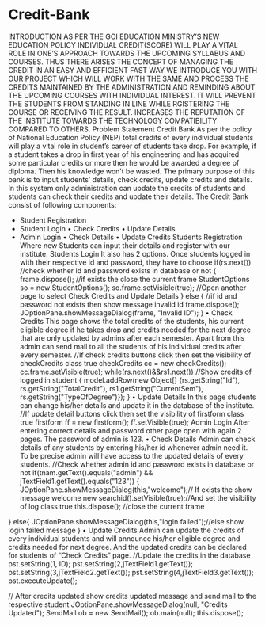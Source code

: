 # Credit-Bank
INTRODUCTION
AS PER THE GOI EDUCATION MINISTRY’S NEW 
EDUCATION POLICY INDIVIDUAL CREDIT(SCORE) WILL 
PLAY A VITAL ROLE IN ONE’S APPROACH TOWARDS 
THE UPCOMING SYLLABUS AND COURSES.
THUS THERE ARISES THE CONCEPT OF MANAGING 
THE CREDIT IN AN EASY AND EFFICIENT FAST WAY
WE INTRODUCE YOU WITH OUR PROJECT WHICH 
WILL WORK WITH THE SAME AND PROCESS THE 
CREDITS MAINTAINED BY THE ADMINISTRATION
AND REMINDING ABOUT THE UPCOMING COURSES 
WITH INDIVIDUAL INTEREST.
IT WILL PREVENT THE STUDENTS FROM STANDING 
IN LINE WHILE RGISTERING THE COURSE OR 
RECEIVING THE RESULT.
INCREASES THE REPUTATION OF THE INSTITUTE 
TOWARDS THE TECHNOLOGY COMPATIBILITY 
COMPARED TO OTHERS.
Problem Statement
Credit Bank
As per the policy of National Education Policy (NEP) total credits of every individual students will play 
a vital role in student’s career of students take drop.
For example, if a student takes a drop in first year of his engineering and has acquired some 
particular credits or more then he would be awarded a degree of diploma. Then his knowledge 
won’t be wasted.
The primary purpose of this bank is to input students’ details, check credits, update credits and 
details. In this system only administration can update the credits of students and students can check 
their credits and update their details.
The Credit Bank consist of following components:
- Student Registration
- Student Login
• Check Credits
• Update Details
- Admin Login
• Check Details
• Update Credits
Students Registration
Where new Students can input their details and register with our institute.
Students Login
It also has 2 options. Once students logged in with their respective id and password, they have to 
choose
if(rs.next()) //check whether id and password exists in database or not
{
frame.dispose(); //if exists the close the current frame
StudentOptions so = new StudentOptions();
so.frame.setVisible(true); //Open another page to select Check 
Credits and Update Details
}
else { //if id and password not exists then show message invalid id
frame.dispose();
JOptionPane.showMessageDialog(frame, "Invalid ID");
}
• Check Credits
This page shows the total credits of the students, his current eligible degree if he takes drop 
and credits needed for the next degree that are only updated by admins after each 
semester. Apart from this admin can send mail to all the students of his individual credits 
after every semester.
//If check credits buttons click then set the visibility of checkCredits class 
true
checkCredits cc = new checkCredits();
cc.frame.setVisible(true);
while(rs.next()&&rs1.next()) //Show credits of logged in student
{
model.addRow(new Object[] {rs.getString("Id"), rs.getString("TotalCredit"), 
rs1.getString("CurrentSem"), rs.getString("TypeOfDegree")});
}
• Update Details
In this page students can change his/her details and update it in the database of the 
institute.
//If update detail buttons click then set the visibility of firstform class true
firstform ff = new firstform();
ff.setVisible(true);
Admin Login
After entering correct details and password other page open with again 2 pages. The password of 
admin is 123.
• Check Details
Admin can check details of any students by entering his/her id whenever admin need it. To 
be precise admin will have access to the updated details of every students.
//Check whether admin id and password exists in database or not
if(tnam.getText().equals("admin") && jTextField1.getText().equals("123"))
{
JOptionPane.showMessageDialog(this,"welcome");// If exists the show message 
welcome
new searchid().setVisible(true);//And set the visibility of log class true
this.dispose(); //close the current frame

}
else{
 JOptionPane.showMessageDialog(this,"login failed");//else show login failed 
message
}
• Update Credits
Admin can update the credits of every individual students and will announce his/her eligible 
degree and credits needed for next degree. And the updated credits can be declared for 
students of “Check Credits” page.
//Update the credits in the database 
 pst.setString(1, ID);
 pst.setString(2,jTextField1.getText());
 pst.setString(3,jTextField2.getText());
 pst.setString(4,jTextField3.getText());
 pst.executeUpdate();
 
// After credits updated show credits updated message and send mail to the 
respective student
 JOptionPane.showMessageDialog(null, "Credits Updated");
 SendMail ob = new SendMail();
 ob.main(null);
 this.dispose();
